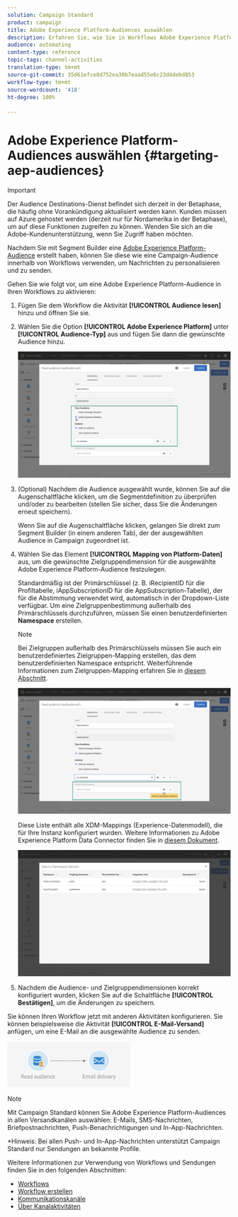 ```yaml
---
solution: Campaign Standard
product: campaign
title: Adobe Experience Platform-Audiences auswählen
description: Erfahren Sie, wie Sie in Workflows Adobe Experience Platform-Audiences auswählen.
audience: automating
content-type: reference
topic-tags: channel-activities
translation-type: tm+mt
source-git-commit: 35d61efce8d752ea30b7eaad55e6c23d4debd853
workflow-type: tm+mt
source-wordcount: '418'
ht-degree: 100%

---
```



# Adobe Experience Platform-Audiences auswählen {#targeting-aep-audiences}

>[!IMPORTANT]
>
>Der Audience Destinations-Dienst befindet sich derzeit in der Betaphase, die häufig ohne Vorankündigung aktualisiert werden kann. Kunden müssen auf Azure gehostet werden (derzeit nur für Nordamerika in der Betaphase), um auf diese Funktionen zugreifen zu können. Wenden Sie sich an die Adobe-Kundenunterstützung, wenn Sie Zugriff haben möchten.

Nachdem Sie mit Segment Builder eine [Adobe Experience Platform-Audience](../../integrating/using/aep-about-audience-destinations-service.md) erstellt haben, können Sie diese wie eine Campaign-Audience innerhalb von Workflows verwenden, um Nachrichten zu personalisieren und zu senden.

Gehen Sie wie folgt vor, um eine Adobe Experience Platform-Audience in Ihren Workflows zu aktivieren:

1. Fügen Sie dem Workflow die Aktivität **[!UICONTROL Audience lesen]** hinzu und öffnen Sie sie.

1. Wählen Sie die Option **[!UICONTROL Adobe Experience Platform]** unter **[!UICONTROL Audience-Typ]** aus und fügen Sie dann die gewünschte Audience hinzu.

   ![](assets/aep_wkf_readaudience.png)

1. (Optional) Nachdem die Audience ausgewählt wurde, können Sie auf die Augenschaltfläche klicken, um die Segmentdefinition zu überprüfen und/oder zu bearbeiten (stellen Sie sicher, dass Sie die Änderungen erneut speichern).

   Wenn Sie auf die Augenschaltfläche klicken, gelangen Sie direkt zum Segment Builder (in einem anderen Tab), der der ausgewählten Audience in Campaign zugeordnet ist.

1. Wählen Sie das Element **[!UICONTROL Mapping von Platform-Daten]** aus, um die gewünschte Zielgruppendimension für die ausgewählte Adobe Experience Platform-Audience festzulegen.

   Standardmäßig ist der Primärschlüssel (z. B. iRecipientID für die Profiltabelle, iAppSubscriptionID für die AppSubscription-Tabelle), der für die Abstimmung verwendet wird, automatisch in der Dropdown-Liste verfügbar. Um eine Zielgruppenbestimmung außerhalb des Primärschlüssels durchzuführen, müssen Sie einen benutzerdefinierten **Namespace** erstellen.

   >[!NOTE]
   >
   >Bei Zielgruppen außerhalb des Primärschlüssels müssen Sie auch ein benutzerdefiniertes Zielgruppen-Mapping erstellen, das dem benutzerdefinierten Namespace entspricht. Weiterführende Informationen zum Zielgruppen-Mapping erfahren Sie in [diesem Abschnitt](../../administration/using/target-mappings-in-campaign.md).

   ![](assets/aep_wkf_readaudience_namespace.png)

   Diese Liste enthält alle XDM-Mappings (Experience-Datenmodell), die für Ihre Instanz konfiguriert wurden. Weitere Informationen zu Adobe Experience Platform Data Connector finden Sie in [diesem Dokument](../../integrating/using/aep-about-data-connector.md).

   ![](assets/aep_wkf_readaudience_namespace2.png)

1. Nachdem die Audience- und Zielgruppendimensionen korrekt konfiguriert wurden, klicken Sie auf die Schaltfläche **[!UICONTROL Bestätigen]**, um die Änderungen zu speichern.

Sie können Ihren Workflow jetzt mit anderen Aktivitäten konfigurieren. Sie können beispielsweise die Aktivität **[!UICONTROL E-Mail-Versand]** anfügen, um eine E-Mail an die ausgewählte Audience zu senden.

![](assets/aep_wkf_email.png)

>[!NOTE]
>
>Mit Campaign Standard können Sie Adobe Experience Platform-Audiences in allen Versandkanälen auswählen: E-Mails, SMS-Nachrichten, Briefpostnachrichten, Push-Benachrichtigungen und In-App-Nachrichten.
>
>*Hinweis: Bei allen Push- und In-App-Nachrichten unterstützt Campaign Standard nur Sendungen an bekannte Profile.

Weitere Informationen zur Verwendung von Workflows und Sendungen finden Sie in den folgenden Abschnitten:

* [Workflows](../../automating/using/get-started-workflows.md)
* [Workflow erstellen](../../automating/using/building-a-workflow.md)
* [Kommunikationskanäle](../../channels/using/get-started-communication-channels.md)
* [Über Kanalaktivitäten](../../automating/using/about-channel-activities.md)
